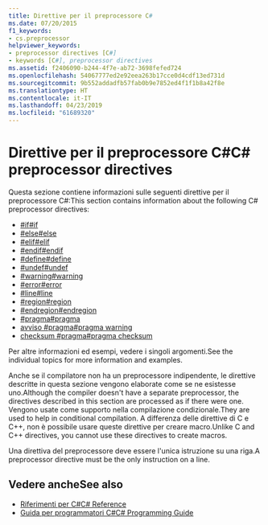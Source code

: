 ```yaml
---
title: Direttive per il preprocessore C#
ms.date: 07/20/2015
f1_keywords:
- cs.preprocessor
helpviewer_keywords:
- preprocessor directives [C#]
- keywords [C#], preprocessor directives
ms.assetid: f2406090-b244-4f7e-ab72-3698fefed724
ms.openlocfilehash: 54067777ed2e92eea263b17cce0d4cdf13ed731d
ms.sourcegitcommit: 9b552addadfb57fab0b9e7852ed4f1f1b8a42f8e
ms.translationtype: HT
ms.contentlocale: it-IT
ms.lasthandoff: 04/23/2019
ms.locfileid: "61689320"
---
```

# <a name="c-preprocessor-directives"></a><span data-ttu-id="d33fe-102">Direttive per il preprocessore C#</span><span class="sxs-lookup"><span data-stu-id="d33fe-102">C# preprocessor directives</span></span>
<span data-ttu-id="d33fe-103">Questa sezione contiene informazioni sulle seguenti direttive per il preprocessore C#:</span><span class="sxs-lookup"><span data-stu-id="d33fe-103">This section contains information about the following C# preprocessor directives:</span></span>

- [<span data-ttu-id="d33fe-104">#if</span><span class="sxs-lookup"><span data-stu-id="d33fe-104">#if</span></span>](../../../csharp/language-reference/preprocessor-directives/preprocessor-if.md)
- [<span data-ttu-id="d33fe-105">#else</span><span class="sxs-lookup"><span data-stu-id="d33fe-105">#else</span></span>](../../../csharp/language-reference/preprocessor-directives/preprocessor-else.md)
- [<span data-ttu-id="d33fe-106">#elif</span><span class="sxs-lookup"><span data-stu-id="d33fe-106">#elif</span></span>](../../../csharp/language-reference/preprocessor-directives/preprocessor-elif.md)
- [<span data-ttu-id="d33fe-107">#endif</span><span class="sxs-lookup"><span data-stu-id="d33fe-107">#endif</span></span>](../../../csharp/language-reference/preprocessor-directives/preprocessor-endif.md)
- [<span data-ttu-id="d33fe-108">#define</span><span class="sxs-lookup"><span data-stu-id="d33fe-108">#define</span></span>](../../../csharp/language-reference/preprocessor-directives/preprocessor-define.md)
- [<span data-ttu-id="d33fe-109">#undef</span><span class="sxs-lookup"><span data-stu-id="d33fe-109">#undef</span></span>](../../../csharp/language-reference/preprocessor-directives/preprocessor-undef.md)
- [<span data-ttu-id="d33fe-110">#warning</span><span class="sxs-lookup"><span data-stu-id="d33fe-110">#warning</span></span>](../../../csharp/language-reference/preprocessor-directives/preprocessor-warning.md)
- [<span data-ttu-id="d33fe-111">#error</span><span class="sxs-lookup"><span data-stu-id="d33fe-111">#error</span></span>](../../../csharp/language-reference/preprocessor-directives/preprocessor-error.md)
- [<span data-ttu-id="d33fe-112">#line</span><span class="sxs-lookup"><span data-stu-id="d33fe-112">#line</span></span>](../../../csharp/language-reference/preprocessor-directives/preprocessor-line.md)
- [<span data-ttu-id="d33fe-113">#region</span><span class="sxs-lookup"><span data-stu-id="d33fe-113">#region</span></span>](../../../csharp/language-reference/preprocessor-directives/preprocessor-region.md)
- [<span data-ttu-id="d33fe-114">#endregion</span><span class="sxs-lookup"><span data-stu-id="d33fe-114">#endregion</span></span>](../../../csharp/language-reference/preprocessor-directives/preprocessor-endregion.md)
- [<span data-ttu-id="d33fe-115">#pragma</span><span class="sxs-lookup"><span data-stu-id="d33fe-115">#pragma</span></span>](../../../csharp/language-reference/preprocessor-directives/preprocessor-pragma.md)
- [<span data-ttu-id="d33fe-116">avviso #pragma</span><span class="sxs-lookup"><span data-stu-id="d33fe-116">#pragma warning</span></span>](../../../csharp/language-reference/preprocessor-directives/preprocessor-pragma-warning.md)
- [<span data-ttu-id="d33fe-117">checksum #pragma</span><span class="sxs-lookup"><span data-stu-id="d33fe-117">#pragma checksum</span></span>](../../../csharp/language-reference/preprocessor-directives/preprocessor-pragma-checksum.md)

<span data-ttu-id="d33fe-118">Per altre informazioni ed esempi, vedere i singoli argomenti.</span><span class="sxs-lookup"><span data-stu-id="d33fe-118">See the individual topics for more information and examples.</span></span>

<span data-ttu-id="d33fe-119">Anche se il compilatore non ha un preprocessore indipendente, le direttive descritte in questa sezione vengono elaborate come se ne esistesse uno.</span><span class="sxs-lookup"><span data-stu-id="d33fe-119">Although the compiler doesn't have a separate preprocessor, the directives described in this section are processed as if there were one.</span></span> <span data-ttu-id="d33fe-120">Vengono usate come supporto nella compilazione condizionale.</span><span class="sxs-lookup"><span data-stu-id="d33fe-120">They are used to help in conditional compilation.</span></span> <span data-ttu-id="d33fe-121">A differenza delle direttive di C e C++, non è possibile usare queste direttive per creare macro.</span><span class="sxs-lookup"><span data-stu-id="d33fe-121">Unlike C and C++ directives, you cannot use these directives to create macros.</span></span>

<span data-ttu-id="d33fe-122">Una direttiva del preprocessore deve essere l'unica istruzione su una riga.</span><span class="sxs-lookup"><span data-stu-id="d33fe-122">A preprocessor directive must be the only instruction on a line.</span></span>

## <a name="see-also"></a><span data-ttu-id="d33fe-123">Vedere anche</span><span class="sxs-lookup"><span data-stu-id="d33fe-123">See also</span></span>

- [<span data-ttu-id="d33fe-124">Riferimenti per C#</span><span class="sxs-lookup"><span data-stu-id="d33fe-124">C# Reference</span></span>](../../../csharp/language-reference/index.md)
- [<span data-ttu-id="d33fe-125">Guida per programmatori C#</span><span class="sxs-lookup"><span data-stu-id="d33fe-125">C# Programming Guide</span></span>](../../../csharp/programming-guide/index.md)

